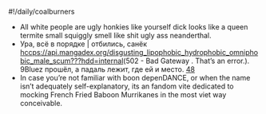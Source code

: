 #!/daily/coalburners
- All white people are ugly honkies like yourself dick looks like a queen termite small squiggly smell like shit ugly ass neanderthal.
- Ура, всё в порядке | отбились, санёк <hccps://api.mangadex.org/disgusting_lipophobic_hydrophobic_omniphobic_male_scum???hdd=internal>(502 - Bad Gateway . That’s an error.). 9Bluez прошёл, а падаль лежит, где ей и место.
[48](https://api.mangadex.org/cytonik.a2m)
- In case you’re not familiar with boon depenDANCE, or when the name isn’t adequately self-explanatory, its an fandom vite dedicated to mocking French Fried Baboon Murrikanes in the most viet way conceivable.
